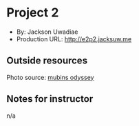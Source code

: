 # Project 2
+ By: Jackson Uwadiae
+ Production URL: http://e2p2.jacksuw.me

## Outside resources
Photo source: [mubins odyssey](https://mubinsodyssey.com/build-a-python3-rock-paper-scissor-game-using-ascii-art)

## Notes for instructor
n/a